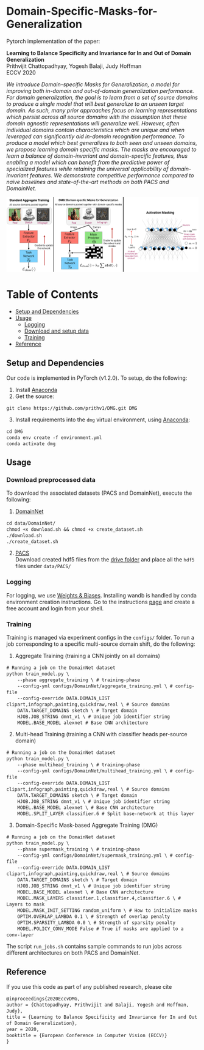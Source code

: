# Domain-Specific-Masks-for-Generalization

Pytorch implementation of the paper:

**Learning to Balance Specificity and Invariance for In and Out of Domain Generalization**   
Prithvijit Chattopadhyay, Yogesh Balaji, Judy Hoffman   
ECCV 2020  

*We introduce Domain-specific Masks for Generalization, a model for improving both in-domain and out-of-domain generalization performance. For domain generalization, the goal is to learn from a set of source domains to produce a single model that will best generalize to an unseen target domain. As such, many prior approaches focus on learning representations which persist across all source domains with the assumption that these domain agnostic representations will generalize well. However, often individual domains contain characteristics which are unique and when leveraged can significantly aid in-domain recognition performance. To produce a model which best generalizes to both seen and unseen domains, we propose learning domain specific masks. The masks are encouraged to learn a balance of domain-invariant and domain-specific features, thus enabling a model which can benefit from the predictive power of specialized features while retaining the universal applicability of domain-invariant features. We demonstrate competitive performance compared to naive baselines and state-of-the-art methods on both PACS and DomainNet.*

![models](images/DMG_approach_preview.png)   

Table of Contents
=================

   * [Setup and Dependencies](#setup-and-dependencies)
   * [Usage](#usage)
      * [Logging](#logging)
      * [Download and setup data](#download-and-setup-data)
      * [Training](#training)
   * [Reference](#reference)

## Setup and Dependencies

Our code is implemented in PyTorch (v1.2.0). To setup, do the following:
1. Install [Anaconda](https://docs.anaconda.com/anaconda/install/linux/)
2. Get the source:
```
git clone https://github.com/prithv1/DMG.git DMG
```
3. Install requirements into the `dmg` virtual environment, using [Anaconda](https://anaconda.org/anaconda/python):
```
cd DMG
conda env create -f environment.yml
conda activate dmg
```

## Usage

### Download preprocessed data

To download the associated datasets (PACS and DomainNet), execute the following:  

1. [DomainNet](http://ai.bu.edu/M3SDA/)
```
cd data/DomainNet/
chmod +x download.sh && chmod +x create_dataset.sh
./download.sh
./create_dataset.sh
```
2. [PACS](http://www.eecs.qmul.ac.uk/~dl307/project_iccv2017)  
Download created hdf5 files from the [drive folder](https://drive.google.com/drive/folders/1i23DCs4TJ8LQsmBiMxsxo6qZsbhiX0gw?usp=sharing) and place all the `hdf5` files under `data/PACS/`

### Logging

For logging, we use [Weights & Biases](https://docs.wandb.com/). Installing wandb is handled by conda environment creation instructions. Go to the instructions [page](https://docs.wandb.com/quickstart) and create a free account and login from your shell.

### Training

Training is managed via experiment configs in the `configs/` folder. To run a job corresponding to a specific multi-source domain shift, do the following:  

1. Aggregate Training (training a CNN jointly on all domains)
```
# Running a job on the DomainNet dataset
python train_model.py \
    --phase aggregate_training \ # training-phase
    --config-yml configs/DomainNet/aggregate_training.yml \ # config-file
    --config-override DATA.DOMAIN_LIST clipart,infograph,painting,quickdraw,real \ # Source domains
    DATA.TARGET_DOMAINS sketch \ # Target domain
    HJOB.JOB_STRING dmnt_v1 \ # Unique job identifier string
    MODEL.BASE_MODEL alexnet # Base CNN architecture
```
2. Multi-head Training (training a CNN with classifier heads per-source domain)
```
# Running a job on the DomainNet dataset
python train_model.py \
    --phase multihead_training \ # training-phase
    --config-yml configs/DomainNet/multihead_training.yml \ # config-file
    --config-override DATA.DOMAIN_LIST clipart,infograph,painting,quickdraw,real \ # Source domains
    DATA.TARGET_DOMAINS sketch \ # Target domain
    HJOB.JOB_STRING dmnt_v1 \ # Unique job identifier string
    MODEL.BASE_MODEL alexnet \ # Base CNN architecture
    MODEL.SPLIT_LAYER classifier.6 # Split base-network at this layer
```
3. Domain-Specific Mask-based Aggregate Training (DMG)
```
# Running a job on the DomainNet dataset
python train_model.py \
    --phase supermask_training \ # training-phase
    --config-yml configs/DomainNet/supermask_training.yml \ # config-file
    --config-override DATA.DOMAIN_LIST clipart,infograph,painting,quickdraw,real \ # Source domains
    DATA.TARGET_DOMAINS sketch \ # Target domain
    HJOB.JOB_STRING dmnt_v1 \ # Unique job identifier string
    MODEL.BASE_MODEL alexnet \ # Base CNN architecture
    MODEL.MASK_LAYERS classifier.1,classifier.4,classifier.6 \ # Layers to mask
    MODEL.MASK_INIT_SETTING random_uniform \ # How to initialize masks
    OPTIM.OVERLAP_LAMBDA 0.1 \ # Strength of overlap penalty
    OPTIM.SPARSITY_LAMBDA 0.0 \ # Strength of sparsity penalty
    MODEL.POLICY_CONV_MODE False # True if masks are applied to a conv-layer
```

The script `run_jobs.sh` contains sample commands to run jobs across different architectures on both PACS and DomainNet.

## Reference

If you use this code as part of any published research,  please cite 
```
@inproceedings{2020EccvDMG, 
author = {Chattopadhyay, Prithvijit and Balaji, Yogesh and Hoffman, Judy},
title = {Learning to Balance Specificity and Invariance for In and Out of Domain Generalization},
year = 2020,
booktitle = {European Conference in Computer Vision (ECCV)}
}
```
